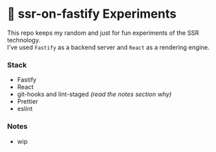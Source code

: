 # 🦐 ssr-on-fastify Experiments

This repo keeps my random and just for fun experiments of the SSR technology.\
I've used `Fastify` as a backend server and `React` as a rendering engine.

### Stack

- Fastify
- React
- git-hooks and lint-staged _(read the notes section why)_
- Prettier
- eslint

### Notes

- wip
